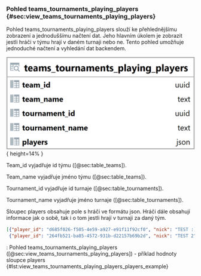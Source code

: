 
### Pohled teams_tournaments_playing_players {#sec:view_teams_tournaments_playing_players}

Pohled teams_tournaments_playing_players slouží ke přehlednějšímu zobrazení a jednoduššímu načtení dat.
Jeho hlavním úkolem je zobrazit jestli hráči v týmu hrají v daném turnaji nebo ne.
Tento pohled umožňuje jednoduché načtení a vyhledání dat backendem.

![Pohled teams_tournaments_playing_players](../../../../pictures/databaze/views/teams_tournaments_playing_players.png){ height=14% }

Team_id vyjadřuje id týmu ([@sec:table_teams]).

Team_name vyjadřuje jméno týmu ([@sec:table_teams]).

Tournament_id vyjadřuje id turnaje ([@sec:table_tournaments]).

Tournament_name vyjadřuje jméno turnaje ([@sec:table_tournaments]).

Sloupec players obsahuje pole s hráči ve formátu json.
Hráči dále obsahují informace jak o sobě, tak i o tom jestli hrají v turnaji za daný tým.

```{.json .linenos}
[{"player_id": "d685f026-f505-4e59-a927-e91f11f92cf0", "nick": "TEST :)", "playing": true},
 {"player_id": "264fb521-ba85-4572-931b-d22157b69b2d", "nick": "TEST 2", "playing": false}]
```

: Pohled teams_tournaments_playing_players ([@sec:view_teams_tournaments_playing_players]) - příklad hodnoty sloupce players {#lst:view_teams_tournaments_playing_players_players_example}

